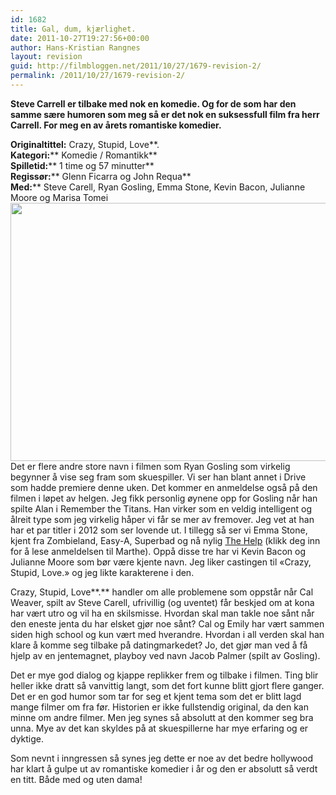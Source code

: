 ```yaml
---
id: 1682
title: Gal, dum, kjærlighet.
date: 2011-10-27T19:27:56+00:00
author: Hans-Kristian Rangnes
layout: revision
guid: http://filmbloggen.net/2011/10/27/1679-revision-2/
permalink: /2011/10/27/1679-revision-2/
---
```

**Steve Carrell er tilbake med nok en komedie. Og for de som har den samme sære humoren som meg så er det nok en suksessfull film fra herr Carrell. For meg en av årets romantiske komedier.**<!--more-->

  
**Originaltittel:** Crazy, Stupid, Love**.  
**Kategori:**** Komedie / Romantikk**  
**Spilletid:**** 1 time og 57 minutter**  
**Regissør:**** Glenn Ficarra og John Requa**  
**Med:**** Steve Carell, Ryan Gosling, Emma Stone, Kevin Bacon, Julianne Moore og Marisa Tomei  
<a href="http://filmbloggen.net/?attachment_id=1680" rel="attachment wp-att-1680"><img class="alignnone size-large wp-image-1680" src="http://filmbloggen.net/wp-content/uploads//2011/10/crazy-stupid-love-620x413.jpg" alt="" width="620" height="413" /></a>  
Det er flere andre store navn i filmen som Ryan Gosling som virkelig begynner å vise seg fram som skuespiller. Vi ser han blant annet i Drive som hadde premiere denne uken. Det kommer en anmeldelse også på den filmen i løpet av helgen. Jeg fikk personlig øynene opp for Gosling når han spilte Alan i Remember the Titans. Han virker som en veldig intelligent og ålreit type som jeg virkelig håper vi får se mer av fremover. Jeg vet at han har et par titler i 2012 som ser lovende ut. I tillegg så ser vi Emma Stone, kjent fra Zombieland, Easy-A, Superbad og nå nylig [The Help](http://wp.me/p1HlbS-mC) (klikk deg inn for å lese anmeldelsen til Marthe). Oppå disse tre har vi Kevin Bacon og Julianne Moore som bør være kjente navn. Jeg liker castingen til &laquo;Crazy, Stupid, Love.&raquo; og jeg likte karakterene i den.

Crazy, Stupid, Love**.** handler om alle problemene som oppstår når Cal Weaver, spilt av Steve Carell, ufrivillig (og uventet) får beskjed om at kona har vært utro og vil ha en skilsmisse. Hvordan skal man takle noe sånt når den eneste jenta du har elsket gjør noe sånt? Cal og Emily har vært sammen siden high school og kun vært med hverandre. Hvordan i all verden skal han klare å komme seg tilbake på datingmarkedet? Jo, det gjør man ved å få hjelp av en jentemagnet, playboy ved navn Jacob Palmer (spilt av Gosling).

Det er mye god dialog og kjappe replikker frem og tilbake i filmen. Ting blir heller ikke dratt så vanvittig langt, som det fort kunne blitt gjort flere ganger. Det er en god humor som tar for seg et kjent tema som det er blitt lagd mange filmer om fra før. Historien er ikke fullstendig original, da den kan minne om andre filmer. Men jeg synes så absolutt at den kommer seg bra unna. Mye av det kan skyldes på at skuespillerne har mye erfaring og er dyktige.

Som nevnt i inngressen så synes jeg dette er noe av det bedre hollywood har klart å gulpe ut av romantiske komedier i år og den er absolutt så verdt en titt. Både med og uten dama!